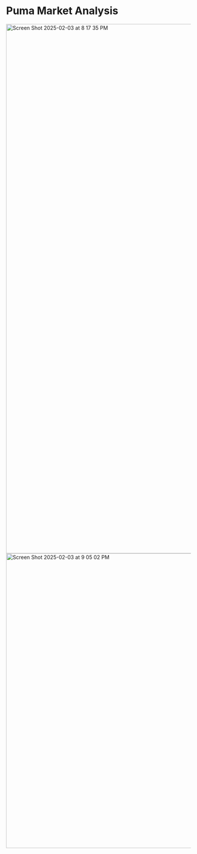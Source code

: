 # Puma Market Analysis
<img width="1440" alt="Screen Shot 2025-02-03 at 8 17 35 PM" src="https://github.com/user-attachments/assets/f39f4c38-2d63-46af-9c14-a9fab05a6389" />
<img width="802" alt="Screen Shot 2025-02-03 at 9 05 02 PM" src="https://github.com/user-attachments/assets/f5df239c-3ef4-44d7-989c-a5191d24b233" />

